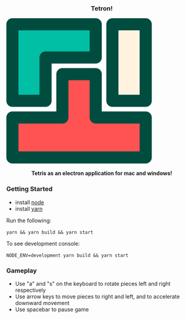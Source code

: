 ### <p style="text-align: center;">Tetron!</p>

![](./static/resources/tetris-icon2.png)

**<p style="text-align: center;">Tetris as an electron application for mac and windows!</p>**

### Getting Started

- install [node](https://nodejs.org/en/download/)
- install [yarn](https://yarnpkg.com/lang/en/docs/install)

Run the following:

```
yarn && yarn build && yarn start
```

To see development console:

```
NODE_ENV=development yarn build && yarn start
```

### Gameplay

- Use "a" and "s" on the keyboard to rotate pieces left and right respectively
- Use arrow keys to move pieces to right and left, and to accelerate downward movement
- Use spacebar to pause game